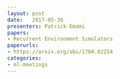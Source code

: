 ```yaml
---
layout: post
date:   2017-05-30
presenters: Patrick Emami
papers: 
- Recurrent Environment Simulators
paperurls:
- https://arxiv.org/abs/1704.02254
categories:
- ml-meetings
---	
```

